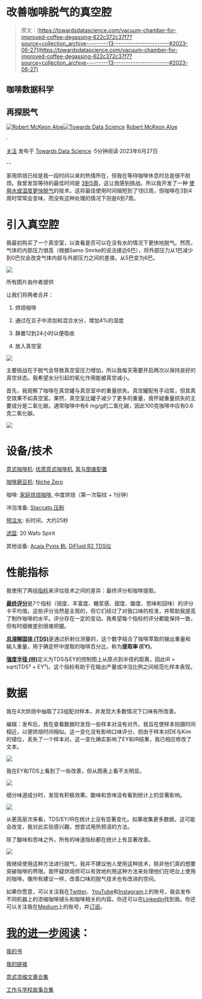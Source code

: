# 改善咖啡脱气的真空腔

> 原文：[https://towardsdatascience.com/vacuum-chamber-for-improved-coffee-degassing-622c372c37f7?source=collection_archive---------13-----------------------#2023-06-27](https://towardsdatascience.com/vacuum-chamber-for-improved-coffee-degassing-622c372c37f7?source=collection_archive---------13-----------------------#2023-06-27)

## 咖啡数据科学

## 再探脱气

[](https://rmckeon.medium.com/?source=post_page-----622c372c37f7--------------------------------)[![Robert McKeon Aloe](../Images/ab747f7e39f9f4fdf10d92041d4dc37c.png)](https://rmckeon.medium.com/?source=post_page-----622c372c37f7--------------------------------)[](https://towardsdatascience.com/?source=post_page-----622c372c37f7--------------------------------)[![Towards Data Science](../Images/a6ff2676ffcc0c7aad8aaf1d79379785.png)](https://towardsdatascience.com/?source=post_page-----622c372c37f7--------------------------------) [Robert McKeon Aloe](https://rmckeon.medium.com/?source=post_page-----622c372c37f7--------------------------------)

·

[关注](https://medium.com/m/signin?actionUrl=https%3A%2F%2Fmedium.com%2F_%2Fsubscribe%2Fuser%2Fae592466d35f&operation=register&redirect=https%3A%2F%2Ftowardsdatascience.com%2Fvacuum-chamber-for-improved-coffee-degassing-622c372c37f7&user=Robert+McKeon+Aloe&userId=ae592466d35f&source=post_page-ae592466d35f----622c372c37f7---------------------post_header-----------) 发布于 [Towards Data Science](https://towardsdatascience.com/?source=post_page-----622c372c37f7--------------------------------) ·5分钟阅读·2023年6月27日[](https://medium.com/m/signin?actionUrl=https%3A%2F%2Fmedium.com%2F_%2Fvote%2Ftowards-data-science%2F622c372c37f7&operation=register&redirect=https%3A%2F%2Ftowardsdatascience.com%2Fvacuum-chamber-for-improved-coffee-degassing-622c372c37f7&user=Robert+McKeon+Aloe&userId=ae592466d35f&source=-----622c372c37f7---------------------clap_footer-----------)

--

[](https://medium.com/m/signin?actionUrl=https%3A%2F%2Fmedium.com%2F_%2Fbookmark%2Fp%2F622c372c37f7&operation=register&redirect=https%3A%2F%2Ftowardsdatascience.com%2Fvacuum-chamber-for-improved-coffee-degassing-622c372c37f7&source=-----622c372c37f7---------------------bookmark_footer-----------)

家用烘焙已经是我一段时间以来的热情所在，但我在等待咖啡休息时总是很不耐烦。我曾发现等待的最佳时间是 [3到5周](/extraction-over-the-life-of-the-coffee-bean-f777f017718a)，这让我感到挑战。所以我开发了一种 [使用水或湿度更快脱气](/humidified-coffee-for-faster-degassing-and-better-espresso-3bdf601b2890)的技术。这将最佳使用时间缩短到了1到2周，但咖啡在3到4周时常常会变味，而没有这种处理的情况下则是6到7周。

# 引入真空腔

我最初购买了一个真空室，以查看是否可以在没有水的情况下更快地脱气。然而，气体的内部压力很高（根据Samo Smrke的说法接近6巴），将外部压力从1巴减少到0巴仅会改变气体内部与外部压力之间的差值，从5巴变为6巴。

![](../Images/bea7fd79041036cfd0b327d85818489d.png)

所有图片由作者提供

让我们将两者合并：

1.  烘焙咖啡

1.  通过在豆子中添加和混合水分，增加4%的湿度

1.  静置12到24小时以便吸收

1.  放入真空室

![](../Images/8065a8d224658e283335919e7effab32.png)

主要挑战在于脱气会导致真空室压力增加，所以我每天需要开启两次以保持良好的真空状态。我希望水分引起的氧化作用能被真空减小。

首先，我观察了咖啡在真空罐与真空室中的重量损失。真空罐配有手动泵，但其真空效果不如真空室。果然，真空室比罐子减少了更多的重量，我怀疑重量损失的主要成分是二氧化碳。通常咖啡中有6 mg/g的二氧化碳，因此100克咖啡中应有0.6克二氧化碳。

![](../Images/93d674d42022658cb5007f0ea77ce218.png)

# 设备/技术

[意式咖啡机](/taxonomy-of-lever-espresso-machines-f32d111688f1): [优质意式咖啡机](/developing-a-decent-profile-for-espresso-c2750bed053f), [泵与倒废配置](/towards-data-science/the-birth-of-the-pump-dump-espresso-profile-on-the-decent-9f8a438f1151)

[咖啡磨豆机](/rok-beats-niche-zero-part-1-7957ec49840d): [Niche Zero](https://youtu.be/2F_0bPW7ZPw)

咖啡: [家庭烘焙咖啡](https://rmckeon.medium.com/coffee-roasting-splash-page-780b0c3242ea), 中度烘焙（第一次裂纹 + 1分钟）

冲泡准备: [Staccato 压粉](/staccato-tamping-improving-espresso-without-a-sifter-b22de5db28f6)

[预注水](/pre-infusion-for-better-espresso-visual-cues-for-better-espresso-c23b2542152e): 长时间，大约25秒

[滤篮](https://rmckeon.medium.com/espresso-baskets-and-related-topics-splash-page-ff10f690a738): 20 Wafo Spirit

其他设备: [Acaia Pyxis 称](/data-review-acaia-scale-pyxis-for-espresso-457782bafa5d), [DiFluid R2 TDS仪](/@rmckeon/difluid-r2-coffee-refractometer-device-variation-20cf1a663d99)

# 性能指标

我使用了两组[指标](/metrics-of-performance-espresso-1ef8af75ce9a)来评估技术之间的差异：最终评分和咖啡提取。

[**最终评分**](https://towardsdatascience.com/@rmckeon/coffee-data-sheet-d95fd241e7f6)是7个指标（锐度、丰富度、糖浆感、甜度、酸度、苦味和回味）的评分卡平均值。这些评分当然是主观的，但它们经过了对我口味的校准，并帮助我提高了制作咖啡的水平。评分存在一定的变动。我希望每个指标的评分都能保持一致，但有时细微差别很难把握。

[**总溶解固体 (TDS)**](/coffee-solubility-in-espresso-an-initial-study-88f78a432e2c)是通过折射仪测量的，这个数字结合了咖啡萃取的输出重量和输入重量，用于确定杯中提取的咖啡百分比，称为**提取率 (EY)**。

[**强度半径 (IR)**](/improving-coffee-extraction-metrics-intensity-radius-bb31e266ca2a)定义为TDS与EY的控制图上从原点到半径的距离，因此IR = sqrt(TDS² + EY²)。这个指标有助于在输出产量或冲泡比例之间规范化样本表现。

# 数据

我在4次烘焙中抽取了23组配对样本，并发现大多数情况下口味有所改善。

编辑：发布后，我在查看数据时发现一些样本对没有对齐。我旨在使样本拍摄时间相近，以便烘焙时间相似。这一变化没有影响口味评分，但由于样本对DE与Kim的错位，丢失了一个样本对。这一变化确实影响了EY和IR结果，我已相应修改了文本。

![](../Images/4aa37571fa5cb6f8b3104e5eac03cea4.png)

我在EY和TDS上看到了一些改善，但从图表上看不太明显。

![](../Images/5146f43e0cfcfaab7038616c09f2c5e2.png)

细分味道成分时，发现有积极效果。酸味和苦味没有看到统计上的显著影响。

![](../Images/81d34a2737da16c267fc51f8e0dcddaf.png)

从更高层次来看，TDS/EY/IR在统计上没有显著变化。如果收集更多数据，这可能会改变，我对此实验感兴趣，想尝试用热预浸的方法。

除了酸味和苦味之外，所有的味道指标都在统计上有显著改善。

![](../Images/07a148b054c42847ced00320c3fb95c1.png)

我继续使用这种方法进行脱气，我并不建议他人使用这种技术，除非他们真的想要突破咖啡的界限。我怀疑烘焙师可以有效地利用这种方法来处理他们在吧台上使用的咖啡。像所有建议一样，改善口味的脱气技术也有改进的空间。

如果你愿意，可以关注我在[Twitter](https://mobile.twitter.com/espressofun)、[YouTube](https://m.youtube.com/channel/UClgcmAtBMTmVVGANjtntXTw)和[Instagram](https://www.instagram.com/espressofun/)上的账号，我会发布不同机器上的浓缩咖啡镜头和咖啡相关的内容。你还可以在[LinkedIn](https://www.linkedin.com/in/dr-robert-mckeon-aloe-01581595)找到我。你还可以关注我在[Medium](https://towardsdatascience.com/@rmckeon/follow)上的账号，并[订阅](https://rmckeon.medium.com/subscribe)。

# [我的进一步阅读](https://rmckeon.medium.com/story-collection-splash-page-e15025710347)：

[我的书](https://www.kickstarter.com/projects/espressofun/engineering-better-espresso-data-driven-coffee)

[我的链接](https://rmckeon.medium.com/my-links-5de9eb69c26b)

[意式浓缩文章合集](https://rmckeon.medium.com/a-collection-of-espresso-articles-de8a3abf9917?postPublishedType=repub)

[工作与学校故事合集](https://rmckeon.medium.com/a-collection-of-work-and-school-stories-6b7ca5a58318)
